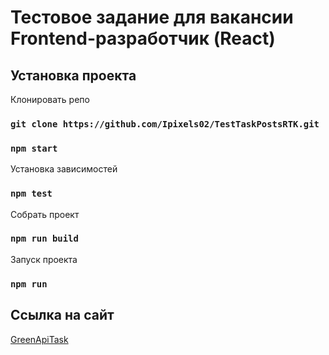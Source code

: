 # Тестовое задание для вакансии Frontend-разработчик (React)

## Установка проекта

Клонировать репо

### `git clone https://github.com/Ipixels02/TestTaskPostsRTK.git`

### `npm start`

Установка зависимостей

### `npm test`

Собрать проект

### `npm run build`

Запуск проекта

### `npm run`

## Ссылка на сайт

[GreenApiTask](https://green-api-task.netlify.app/)
